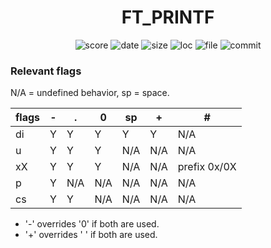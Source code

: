 <h1 align="center">FT_PRINTF</h1>

<p align="center">
    <img alt="score" src="https://img.shields.io/static/v1?label=status&message=finished&color=brightgreen&logo=42&logoColor=green">
    <img alt="date" src="https://img.shields.io/static/v1?label=date&message=May%207nd,%202023&color=ff6984&logo=Cachet&logoColor=green">
    <img alt="size" src="https://img.shields.io/github/languages/code-size/darrenkuro/42_ft_printf?label=size">
    <img alt="loc" src="https://img.shields.io/tokei/lines/github/darrenkuro/42_ft_printf?label=lines">
    <img alt="file" src="https://img.shields.io/github/directory-file-count/darrenkuro/42_ft_printf/submitted/srcs?label=files">
    <img alt="commit" src="https://img.shields.io/github/last-commit/darrenkuro/42_ft_printf">
</p>

### Relevant flags

N/A = undefined behavior, sp = space.

| flags | - | . | 0 | sp | + | # |
| --- | --- | --- | --- | --- | --- | --- |
| di | Y | Y | Y | Y | Y | N/A |
| u  | Y | Y | Y | N/A | N/A | N/A |
| xX | Y | Y | Y | N/A | N/A | prefix 0x/0X |
| p  | Y | N/A | N/A | N/A | N/A | N/A |
| cs | Y | Y | N/A | N/A | N/A | N/A |

- '-' overrides '0' if both are used.
- '+' overrides ' ' if both are used.
